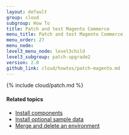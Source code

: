 ```yaml
---
layout: default
group: cloud
subgroup: How To
title: Patch and test Magento Commerce
menu_title: Patch and test Magento Commerce
menu_order: 27
menu_node:
level3_menu_node: level3child
level3_subgroup: patch-upgrade2
version: 2.0
github_link: cloud/howtos/patch-magento.md
---
```


{% include cloud/patch.md %}

#### Related topics
*   [Install components]({{page.baseurl}}cloud/howtos/install-components.html)
*   [Install optional sample data]({{page.baseurl}}cloud/howtos/sample-data.html)
*   [Merge and delete an environment]({{page.baseurl}}cloud/howtos/environment-tutorial-env-merge.html)

